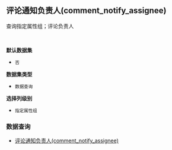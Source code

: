 ## 评论通知负责人(comment_notify_assignee) <!-- {docsify-ignore-all} -->

查询指定属性组；评论负责人

<br>
<p class="panel-title"><b>默认数据集</b></p>

* `否`

<p class="panel-title"><b>数据集类型</b></p>

* `数据查询`

<p class="panel-title"><b>选择列级别</b></p>

* `指定属性组`




### 数据查询
  * [评论通知负责人(comment_notify_assignee)](module/ProdMgmt/idea/query/comment_notify_assignee)
